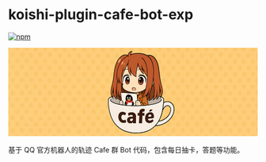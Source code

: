 # koishi-plugin-cafe-bot-exp

[![npm](https://img.shields.io/npm/v/@azimiao/koishi-plugin-cafe-bot-exp?style=flat-square)](https://www.npmjs.com/package/@azimiao/koishi-plugin-cafe-bot-exp)

![logo](./src/logo.jpg)

基于 QQ 官方机器人的轨迹 Cafe 群 Bot 代码，包含每日抽卡，答题等功能。